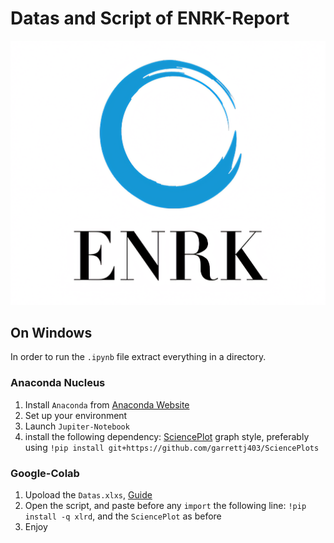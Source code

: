 # Datas and Script of ENRK-Report

![alt text](https://github.com/96mat/ENRK/blob/main/ENRK1.png?raw=true)

## On Windows
In order to run the ```.ipynb``` file extract everything in a directory.
### Anaconda Nucleus
1. Install ```Anaconda``` from [Anaconda Website](https://www.anaconda.com/download)
2. Set up your environment
3. Launch ```Jupiter-Notebook```
4. install the following dependency: [SciencePlot](https://github.com/garrettj403/SciencePlots) graph style, preferably using ```!pip install git+https://github.com/garrettj403/SciencePlots```
### Google-Colab
1. Upoload the ```Datas.xlxs```, [Guide](https://stackoverflow.com/questions/71005398/pythonunable-to-import-excel-file-using-colab)
2. Open the script, and paste before any ```import``` the following line: ```!pip install -q xlrd```, and the ```SciencePlot``` as before
3. Enjoy

